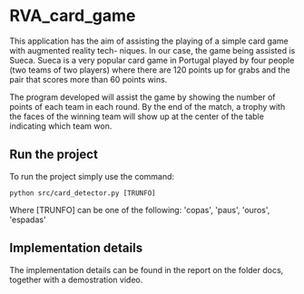 # RVA_card_game

This application has the aim of assisting the playing of a simple card game with augmented reality tech-
niques. In our case, the game being assisted is Sueca. Sueca is a very
popular card game in Portugal played by four people (two teams of two
players) where there are 120 points up for grabs and the pair that scores
more than 60 points wins.

The program developed will assist the
game by showing the number of points of each team in each round. By
the end of the match, a trophy with the faces of the winning team will
show up at the center of the table indicating which team won.

## Run the project

To run the project simply use the command:
```
python src/card_detector.py [TRUNFO]
```
Where [TRUNFO] can be one of the following: 'copas', 'paus', 'ouros', 'espadas'

## Implementation details

The implementation details can be found in the report on the folder docs, together with a demostration video.